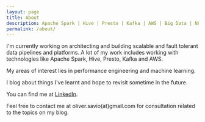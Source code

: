 ```yaml
---
layout: page
title: About
description: Apache Spark | Hive | Presto | Kafka | AWS | Big Data | NLP | Elasticsearch 
permalink: /about/
---
```


I'm currently working on architecting and building scalable and fault tolerant data pipelines and platforms. A lot of my work includes working with technologies like Apache Spark, Hive, Presto, Kafka and AWS.

My areas of interest lies in performance engineering and machine learning. 

I blog about things I've learnt and hope to revisit sometime in the future.

You can find me at [LinkedIn](https://in.linkedin.com/in/oliver-mascarenhas-71718b16).

Feel free to contact me at oliver.savio(at)gmail.com for consultation related to the topics on my blog.